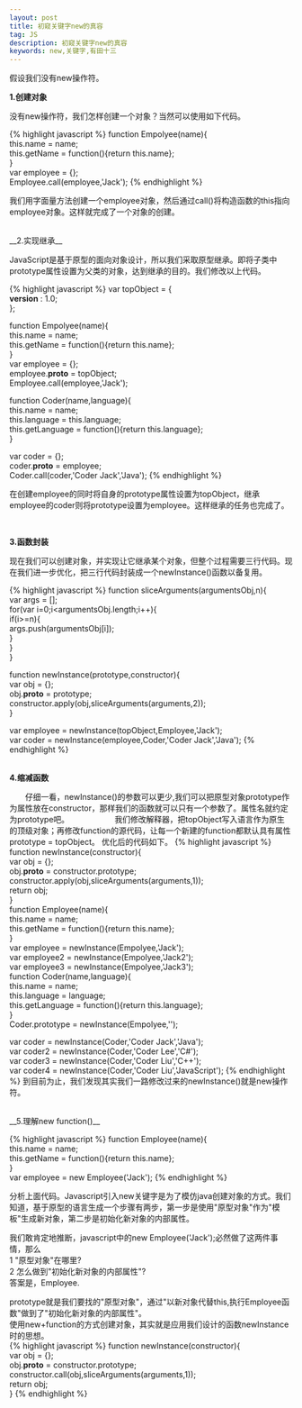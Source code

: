 ```yaml
---
layout: post
title: 初窥关键字new的真容
tag: JS
description: 初窥关键字new的真容
keywords: new,关键字,有田十三
---
```


假设我们没有new操作符。    

__1.创建对象__    

没有new操作符，我们怎样创建一个对象？当然可以使用如下代码。

{% highlight javascript %}
function Empolyee(name){  
    this.name = name;  
    this.getName = function(){return this.name};  
}  
var employee = {};  
Employee.call(employee,'Jack');
{% endhighlight %}

我们用字面量方法创建一个employee对象，然后通过call()将构造函数的this指向employee对象。这样就完成了一个对象的创建。
    
<br>
__2.实现继承__    

JavaScript是基于原型的面向对象设计，所以我们采取原型继承。即将子类中prototype属性设置为父类的对象，达到继承的目的。我们修改以上代码。
    
{% highlight javascript %}
var topObject = {  
    __version__ : 1.0;  
};  
  
function Empolyee(name){  
    this.name = name;  
    this.getName = function(){return this.name};  
}  
var employee = {};  
employee.__proto__ = topObject;  
Employee.call(employee,'Jack');  
  
function Coder(name,language){  
    this.name = name;  
    this.language = this.language;  
    this.getLanguage = function(){return this.language};  
}  
  
var coder = {};  
coder.__proto__ = employee;  
Coder.call(coder,'Coder Jack','Java');
{% endhighlight %}   

在创建employee的同时将自身的prototype属性设置为topObject，继承employee的coder则将prototype设置为employee。这样继承的任务也完成了。    

<br>

__3.函数封装__    

现在我们可以创建对象，并实现让它继承某个对象，但整个过程需要三行代码。现在我们进一步优化，把三行代码封装成一个newInstance()函数以备复用。

{% highlight javascript %}
function sliceArguments(argumentsObj,n){  
    var args = [];  
    for(var i=0;i<argumentsObj.length;i++){  
        if(i>=n){  
            args.push(argumentsObj[i]);  
        }  
    }  
}  

function newInstance(prototype,constructor){  
    var obj = {};  
    obj.__proto__ = prototype;  
    constructor.apply(obj,sliceArguments(arguments,2));  
}  

var employee = newInstance(topObject,Employee,'Jack');  
var coder = newInstance(employee,Coder,'Coder Jack','Java');
{% endhighlight %}    
<br>

__4.缩减函数__    
    

　　仔细一看，newInstance()的参数可以更少,我们可以把原型对象prototype作为属性放在constructor，那样我们的函数就可以只有一个参数了。属性名就约定为prototype吧。　　　　
　　我们修改解释器，把topObject写入语言作为原生的顶级对象；再修改function的源代码，让每一个新建的function都默认具有属性prototype = topObject。 
优化后的代码如下。
{% highlight javascript %}
function newInstance(constructor){  
    var obj = {};  
    obj.__proto__ = constructor.prototype;  
    constructor.apply(obj,sliceArguments(arguments,1));  
    return obj;  
}  
function Employee(name){  
    this.name = name;  
    this.getName = function(){return this.name};  
}  
var employee = newInstance(Empolyee,'Jack');  
var employee2 = newInstance(Empolyee,'Jack2');  
var employee3 = newInstance(Empolyee,'Jack3');  
function Coder(name,language){  
    this.name = name;  
    this.language = language;  
    this.getLanguage = function(){return this.language};  
}  
Coder.prototype = newInstance(Empolyee,'');  
  
var coder = newInstance(Coder,'Coder Jack','Java');  
var coder2 = newInstance(Coder,'Coder Lee','C#');  
var coder3 = newInstance(Coder,'Coder Liu','C++');  
var coder4 = newInstance(Coder,'Coder Liu','JavaScript'); 
{% endhighlight %}
到目前为止，我们发现其实我们一路修改过来的newInstance()就是new操作符。

<br>
__5.理解new function()__  

{% highlight javascript %}
function Employee(name){  
    this.name = name;  
    this.getName = function(){return this.name};  
}  
var employee = new Employee('Jack');
{% endhighlight %}  

分析上面代码。Javascript引入new关键字是为了模仿java创建对象的方式。我们知道，基于原型的语言生成一个步骤有两步，第一步是使用"原型对象"作为"模板"生成新对象，第二步是初始化新对象的内部属性。    
    
我们敢肯定地推断，javascript中的new Employee('Jack');必然做了这两件事情，那么    
1 "原型对象"在哪里?    
2 怎么做到"初始化新对象的内部属性"?    
答案是，Employee.    

prototype就是我们要找的"原型对象"，通过"以新对象代替this,执行Employee函数"做到了"初始化新对象的内部属性"。    
使用new+function的方式创建对象，其实就是应用我们设计的函数newInstance时的思想。    
{% highlight javascript %}
function newInstance(constructor){  
    var obj = {};  
    obj.__proto__ = constructor.prototype;  
    constructor.call(obj,sliceArguments(arguments,1));  
    return obj;  
}
{% endhighlight %} 